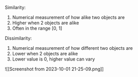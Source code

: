 
Similarity: 
1. Numerical measurement of how alike two objects are
2. Higher when 2 objects are alike
3. Often in the range [0, 1]

Dissimilarity:
1. Numerical measurement of how different two objects are
2. Lower when 2 objects are alike
3. Lower value is 0, higher value can vary

![[Screenshot from 2023-10-01 21-25-09.png]]